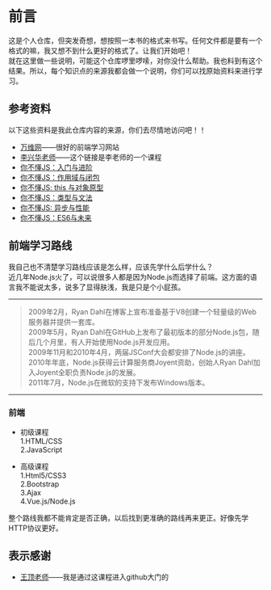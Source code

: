 # 前言  
这是个人仓库，但突发奇想，想按照一本书的格式来书写。任何文件都是要有一个格式的嘛，我又想不到什么更好的格式了。让我们开始吧！  
就在这里做一些说明，可能这个仓库啰里啰嗦，对你没什么帮助。我也料到有这个结果。所以，每个知识点的来源我都会做一个说明，你们可以找原始资料来进行学习。

## 参考资料  
以下这些资料是我此仓库内容的来源，你们去尽情地访问吧！！  
- [万维网][w3]——很好的前端学习网站  
- [李兴华老师]——这个链接是李老师的一个课程  
- [你不懂JS：入门与进阶][1]  
- [你不懂JS：作用域与闭包][2]  
- [你不懂JS: this 与对象原型][3]
- [你不懂JS：类型与文法][4]  
- [你不懂JS: 异步与性能][5]  
- [你不懂JS：ES6与未来][6]

## 前端学习路线  
我自己也不清楚学习路线应该是怎么样，应该先学什么后学什么？  
近几年Node.js火了，可以说很多人都是因为Node.js而选择了前端。这方面的语言我不能说太多，说多了显得肤浅，我是只是个小屁孩。  

---
>2009年2月，Ryan Dahl在博客上宣布准备基于V8创建一个轻量级的Web服务器并提供一套库。  
2009年5月，Ryan Dahl在GitHub上发布了最初版本的部分Node.js包，随后几个月里，有人开始使用Node.js开发应用。   
2009年11月和2010年4月，两届JSConf大会都安排了Node.js的讲座。  
2010年年底，Node.js获得云计算服务商Joyent资助，创始人Ryan Dahl加入Joyent全职负责Node.js的发展。  
2011年7月，Node.js在微软的支持下发布Windows版本。  

---
### 前端
- 初级课程  
  1.HTML/CSS  
  2.JavaScript  
  
- 高级课程  
  1.Html5/CSS3  
  2.Bootstrap  
  3.Ajax  
  4.Vue.js/Node.js
  
整个路线我都不能肯定是否正确，以后找到更准确的路线再来更正。好像先学HTTP协议更好。
## 表示感谢  
- [王顶老师]——我是通过这课程进入github大门的





<!--文件中用到的链接-->
[w3]: http://www.w3school.com.cn
[李兴华老师]: http://edu.51cto.com/course/5821.html
[王顶老师]: http://edu.51cto.com/course/7845.html  
[1]: https://github.com/getify/You-Dont-Know-JS/blob/1ed-zh-CN/up%20&%20going/README.md#you-dont-know-js-up--going
[2]: https://github.com/getify/You-Dont-Know-JS/blob/1ed-zh-CN/scope%20&%20closures/README.md#you-dont-know-js-scope--closures
[3]: https://github.com/getify/You-Dont-Know-JS/blob/1ed-zh-CN/this%20&%20object%20prototypes/README.md#you-dont-know-js-this--object-prototypes  
[4]: https://github.com/getify/You-Dont-Know-JS/blob/1ed-zh-CN/types%20&%20grammar/README.md#you-dont-know-js-types--grammar  
[5]: https://github.com/getify/You-Dont-Know-JS/blob/1ed-zh-CN/async%20&%20performance/README.md#you-dont-know-js-async--performance
[6]: https://github.com/getify/You-Dont-Know-JS/blob/1ed-zh-CN/es6%20&%20beyond/README.md#you-dont-know-js-es6--beyond
